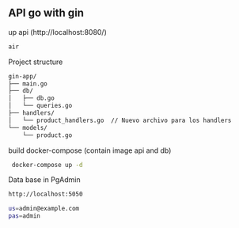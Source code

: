 ## API go with gin

up api  (http://localhost:8080/)
```bash
air

```
Project structure
```bash
gin-app/
├── main.go
├── db/
│   ├── db.go
│   └── queries.go
├── handlers/
│   └── product_handlers.go  // Nuevo archivo para los handlers
└── models/
    └── product.go

```

build docker-compose (contain image api and db)

```bash
 docker-compose up -d
 ```

 Data base in PgAdmin 
 ```bash
 http://localhost:5050

 us=admin@example.com
 pas=admin

 ```